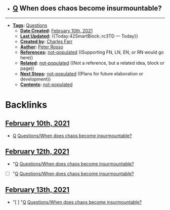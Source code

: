 - [Q](<../Q.md>) When does chaos become insurmountable?
    - 
- ---
- **[Tags](<../Tags.md>):** [Questions](<../Questions.md>)
    - **[Date Created](<../Date Created.md>):** [February 10th, 2021](<../February 10th, 2021.md>)
    - **[Last Updated](<../Last Updated.md>):** {{Today:42SmartBlock:.rc3TD — Today}}
    - **[Created by](<../Created by.md>):** [Charles Farr](<../Charles Farr.md>)
    - **[Author](<../Author.md>):** [Peter Rosso](<../Peter Rosso.md>)
    - **[References](<../References.md>):** [not-populated](<../not-populated.md>) ((Supporting FN, LN, EN, or RN would go here))
    - **[Related](<../Related.md>):** [not-populated](<../not-populated.md>) ((Not a reference, but a related idea, block or page))
    - **[Next Steps](<../Next Steps.md>):** [not-populated](<../not-populated.md>) ((Plans for future elaboration or development))
    - **[Contents](<../Contents.md>):** [not-populated](<../not-populated.md>)

# Backlinks
## [February 10th, 2021](<February 10th, 2021.md>)
- [Q](<../Q.md>) [Questions/When does chaos become insurmountable?](<../Questions/When does chaos become insurmountable?.md>)

## [February 12th, 2021](<February 12th, 2021.md>)
- "[Q](<../Q.md>) [Questions/When does chaos become insurmountable?](<../Questions/When does chaos become insurmountable?.md>)

- [ ] "[Q](<../Q.md>) [Questions/When does chaos become insurmountable?](<../Questions/When does chaos become insurmountable?.md>)

## [February 13th, 2021](<February 13th, 2021.md>)
- "[ ] "[Q](<../Q.md>) [Questions/When does chaos become insurmountable?](<../Questions/When does chaos become insurmountable?.md>)

